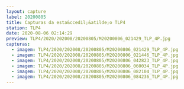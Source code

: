 ```yaml
---
layout: capture
label: 20200805
title: Capturas da esta&ccedil;&atilde;o TLP4
station: TLP4
date: 2020-08-06 02:14:29
preview: TLP4/2020/202008/20200805/M20200806_021429_TLP_4P.jpg
capturas:
  - imagem: TLP4/2020/202008/20200805/M20200806_021429_TLP_4P.jpg
  - imagem: TLP4/2020/202008/20200805/M20200806_021446_TLP_4P.jpg
  - imagem: TLP4/2020/202008/20200805/M20200806_042823_TLP_4P.jpg
  - imagem: TLP4/2020/202008/20200805/M20200806_060034_TLP_4P.jpg
  - imagem: TLP4/2020/202008/20200805/M20200806_082104_TLP_4P.jpg
  - imagem: TLP4/2020/202008/20200805/M20200806_084236_TLP_4P.jpg
---
```

